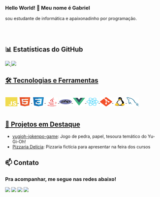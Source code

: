 ### Hello World! 👋 Meu nome é Gabriel

sou estudante de informática e apaixonadinho por programação.

<br>
<br>

## 📊 Estatísticas do GitHub
 <div>
   <a href="https://github.com/BaagrieL">
   <img height="180em" src="https://github-readme-stats.vercel.app/api?username=BaagrieL&show_icons=true&theme=tokyonight&include_all_commits=true&count_private=true"/>    
   <img height="180em" src="https://github-readme-stats.vercel.app/api/top-langs/?username=BaagrieL&layout=compact&langs_count=6&theme=tokyonight"/>
</div>

## 🛠️ Tecnologias e Ferramentas
<div style="display: inline_block"><br>
  <img align="center" alt="Js" height="30" width="40" src="https://raw.githubusercontent.com/devicons/devicon/master/icons/javascript/javascript-plain.svg">
  <img align="center" alt="HTML" height="30" width="40" src="https://raw.githubusercontent.com/devicons/devicon/master/icons/html5/html5-original.svg">
  <img align="center" alt="CSS" height="30" width="40" src="https://raw.githubusercontent.com/devicons/devicon/master/icons/css3/css3-original.svg">
 <img align="center" alt="java" height="30" width="40" src="https://raw.githubusercontent.com/devicons/devicon/master/icons/java/java-plain.svg">
 <img align="center" alt="PHP" height="30" width="40" src="https://raw.githubusercontent.com/devicons/devicon/master/icons/php/php-original.svg">
 <img align="center" alt="Vue.js" height="30" width="40" src="https://raw.githubusercontent.com/devicons/devicon/master/icons/vuejs/vuejs-original.svg">
<img align="center" alt="React" height="30" width="40" src="https://raw.githubusercontent.com/devicons/devicon/master/icons/react/react-original.svg">
<img align="center" alt="Git" height="30" width="40" src="https://raw.githubusercontent.com/devicons/devicon/master/icons/git/git-original.svg">
<img align="center" alt="Linux" height="30" width="40" src="https://raw.githubusercontent.com/devicons/devicon/master/icons/linux/linux-original.svg">
<img align="center" alt="MySQL" height="30" width="40" src="https://raw.githubusercontent.com/devicons/devicon/master/icons/mysql/mysql-original.svg">

 
</div>
 
<br>

## 🌟 Projetos em Destaque
- [yugioh-jokenpo-game](https://github.com/BaagrieL/yugioh-jokenpo-game): Jogo de pedra, papel, tesoura temático do Yu-Gi-Oh!
- [Pizzaria Delícia](https://github.com/BaagrieL/Pizzaria-Delicia): Pizzaria fictícia para apresentar na feira dos cursos



## 📫 Contato
### Pra acompanhar, me segue nas redes abaixo!
<div> 
  <a href="https://instagram.com/si.lly.boy" target="_blank"><img src="https://img.shields.io/badge/-Instagram-%23E4405F?style=for-the-badge&logo=instagram&logoColor=white" target="_blank"></a>
  <a href="https://discord.gg/" target="_blank"><img src="https://img.shields.io/badge/Discord-7289DA?style=for-the-badge&logo=discord&logoColor=white" target="_blank"></a> 
  <a href = "mailto:azev.gabriel001@gmail.com"><img src="https://img.shields.io/badge/-Gmail-%23333?style=for-the-badge&logo=gmail&logoColor=white" target="_blank"></a>
  <a href="https://www.linkedin.com/in/" target="_blank"><img src="https://img.shields.io/badge/-LinkedIn-%230077B5?style=for-the-badge&logo=linkedin&logoColor=white" target="_blank"></a>
</div>
